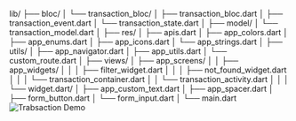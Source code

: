 lib/
├── bloc/
│   └── transaction_bloc/
│       ├── transaction_bloc.dart
│       ├── transaction_event.dart
│       └── transaction_state.dart
│
├── model/
│   └── transaction_model.dart
│
├── res/
│   ├── apis.dart
│   ├── app_colors.dart
│   ├── app_enums.dart
│   ├── app_icons.dart
│   └── app_strings.dart
│
├── utils/
│   ├── app_navigator.dart
│   ├── app_utils.dart
│   └── custom_route.dart
│
├── views/
│   ├── app_screens/
│   │   ├── app_widgets/
│   │   │   ├── filter_widget.dart
│   │   │   ├── not_found_widget.dart
│   │   │   └── transaction_container.dart
│   │   └── transaction_activity.dart
│   │
│   └── widget.dart/
│       ├── app_custom_text.dart
│       ├── app_spacer.dart
│       ├── form_button.dart
│       └── form_input.dart
│
└── main.dart
![Trabsaction Demo](assets/transactions.gif)
